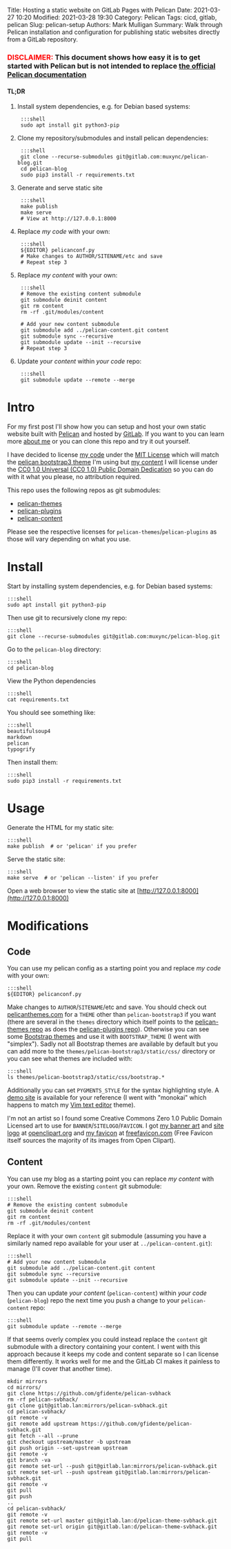 Title: Hosting a static website on GitLab Pages with Pelican
Date: 2021-03-27 10:20
Modified: 2021-03-28 19:30
Category: Pelican
Tags: cicd, gitlab, pelican
Slug: pelican-setup
Authors: Mark Mulligan
Summary: Walk through Pelican installation and configuration for publishing static websites directly from a GitLab repository.

### <span style="color:red">**DISCLAIMER:**</span> This document shows how easy it is to get started with Pelican but is not intended to replace [the official Pelican documentation](https://docs.getpelican.com/en/stable/index.html)

#### **TL;DR**

1. Install system dependencies, e.g. for Debian based systems:

        :::shell
        sudo apt install git python3-pip

2. Clone my repository/submodules and install pelican dependencies:

        :::shell
        git clone --recurse-submodules git@gitlab.com:muxync/pelican-blog.git
        cd pelican-blog
        sudo pip3 install -r requirements.txt

3. Generate and serve static site

        :::shell
        make publish
        make serve
        # View at http://127.0.0.1:8000

4. Replace *my code* with your own:

        :::shell
        ${EDITOR} pelicanconf.py
        # Make changes to AUTHOR/SITENAME/etc and save
        # Repeat step 3

5. Replace *my content* with your own:

        :::shell
        # Remove the existing content submodule
        git submodule deinit content
        git rm content
        rm -rf .git/modules/content

        # Add your new content submodule
        git submodule add ../pelican-content.git content
        git submodule sync --recursive
        git submodule update --init --recursive
        # Repeat step 3

6. Update *your content* within *your code* repo:

        :::shell
        git submodule update --remote --merge

# Intro

For my first post I'll show how you can setup and host your own static website built with [Pelican](https://getpelican.com) and hosted by [GitLab](https://about.gitlab.com).  If you want to you can learn more [about me](pages/about.html) or you can clone this repo and try it out yourself.

I have decided to license [my code](https://gitlab.com/muxync/pelican-blog) under the [MIT License](https://en.wikipedia.org/wiki/MIT_License) which will match the [pelican bootstrap3 theme](https://github.com/getpelican/pelican-themes/blob/master/pelican-bootstrap3) I'm using but [my content](https://gitlab.com/muxync/pelican-content) I will license under the [CC0 1.0 Universal (CC0 1.0) Public Domain Dedication](https://creativecommons.org/publicdomain/zero/1.0) so you can do with it what you please, no attribution required.

This repo uses the following repos as git submodules:

  - [pelican-themes](https://gitlab.com/muxync/pelican-themes)
  - [pelican-plugins](https://gitlab.com/muxync/pelican-plugins)
  - [pelican-content](https://gitlab.com/muxync/pelican-content)

Please see the respective licenses for `pelican-themes`/`pelican-plugins` as those will vary depending on what you use.

# Install

Start by installing system dependencies, e.g. for Debian based systems:

    :::shell
    sudo apt install git python3-pip

Then use git to recursively clone my repo:

    :::shell
    git clone --recurse-submodules git@gitlab.com:muxync/pelican-blog.git

Go to the `pelican-blog` directory:

    :::shell
    cd pelican-blog

View the Python dependencies

    :::shell
    cat requirements.txt

You should see something like:

    :::shell
    beautifulsoup4
    markdown
    pelican
    typogrify

Then install them:

    :::shell
    sudo pip3 install -r requirements.txt

# Usage

Generate the HTML for my static site:

    :::shell
    make publish  # or 'pelican' if you prefer

Serve the static site:

    :::shell
    make serve  # or 'pelican --listen' if you prefer

Open a web browser to view the static site at [http://127.0.0.1:8000](http://127.0.0.1:8000)

# Modifications

## Code

You can use my pelican config as a starting point you and replace *my code* with your own:

    :::shell
    ${EDITOR} pelicanconf.py

Make changes to `AUTHOR`/`SITENAME`/etc and save.  You should check out [pelicanthemes.com](http://pelicanthemes.com) for a `THEME` other than `pelican-bootstrap3` if you want (there are several in the `themes` directory which itself points to the [pelican-themes repo](https://github.com/getpelican/pelican-themes) as does the [pelican-plugins repo](https://github.com/getpelican/pelican-plugins)).  Otherwise you can see some [Bootstrap themes](https://bootswatch.com) and use it with `BOOTSTRAP_THEME` (I went with "simplex").  Sadly not all Bootstrap themes are available by default but you can add more to the `themes/pelican-bootstrap3/static/css/` directory or you can see what themes are included with: 

    :::shell
    ls themes/pelican-bootstrap3/static/css/bootstrap.*

Additionally you can set `PYGMENTS_STYLE` for the syntax highlighting style.  A [demo site](https://pygments.org/demo) is available for your reference (I went with "monokai" which happens to match my [Vim text editor](https://www.vim.org) theme).

I'm not an artist so I found some Creative Commons Zero 1.0 Public Domain Licensed art to use for `BANNER`/`SITELOGO`/`FAVICON`.  I got [my banner art](https://openclipart.org/detail/202226/banner-5) and [site logo](https://openclipart.org/detail/27563/little-penguin) at [openclipart.org](https://openclipart.org/share) and [my favicon](https://freefavicon.com/freefavicons/animal/iconinfo/little-penguin-152-27563.html) at [freefavicon.com](https://freefavicon.com/about) (Free Favicon itself sources the majority of its images from Open Clipart).

## Content

You can use my blog as a starting point you can replace *my content* with your own.  Remove the existing `content` git submodule:

    :::shell
    # Remove the existing content submodule
    git submodule deinit content
    git rm content
    rm -rf .git/modules/content

Replace it with your own `content` git submodule (assuming you have a similarly named repo available for your user at `../pelican-content.git`):

    :::shell
    # Add your new content submodule
    git submodule add ../pelican-content.git content
    git submodule sync --recursive
    git submodule update --init --recursive

Then you can update *your content* (`pelican-content`) within *your code* (`pelican-blog`) repo the next time you push a change to your `pelican-content` repo:

    :::shell
    git submodule update --remote --merge

If that seems overly complex you could instead replace the `content` git submodule with a directory containing your content.  I went with this approach because it keeps my code and content separate so I can license them differently.  It works well for me and the GitLab CI makes it painless to manage (I'll cover that another time).


```
mkdir mirrors
cd mirrors/
git clone https://github.com/gfidente/pelican-svbhack
rm -rf pelican-svbhack/
git clone git@gitlab.lan:mirrors/pelican-svbhack.git
cd pelican-svbhack/
git remote -v
git remote add upstream https://github.com/gfidente/pelican-svbhack.git
git fetch --all --prune
git checkout upstream/master -b upstream
git push origin --set-upstream upstream
git remote -v
git branch -va
git remote set-url --push git@gitlab.lan:mirrors/pelican-svbhack.git
git remote set-url --push upstream git@gitlab.lan:mirrors/pelican-svbhack.git
git remote -v
git pull
git push
..
cd pelican-svbhack/
git remote -v
git remote set-url master git@gitlab.lan:d/pelican-theme-svbhack.git
git remote set-url origin git@gitlab.lan:d/pelican-theme-svbhack.git
git remote -v
git pull
```
